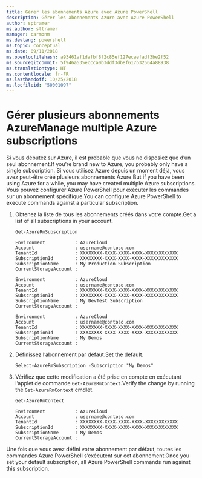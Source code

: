 ```yaml
---
title: Gérer les abonnements Azure avec Azure PowerShell
description: Gérer les abonnements Azure avec Azure PowerShell
author: sptramer
ms.author: sttramer
manager: carmonm
ms.devlang: powershell
ms.topic: conceptual
ms.date: 09/11/2018
ms.openlocfilehash: a93461af1dafbf8f2c85ef127ecaefadf3be2f52
ms.sourcegitcommit: 5f946a535eccca0b3ddf3db8f617b32564a88938
ms.translationtype: HT
ms.contentlocale: fr-FR
ms.lasthandoff: 10/25/2018
ms.locfileid: "50001097"
---
```

# <a name="manage-multiple-azure-subscriptions"></a><span data-ttu-id="57fb2-103">Gérer plusieurs abonnements Azure</span><span class="sxs-lookup"><span data-stu-id="57fb2-103">Manage multiple Azure subscriptions</span></span>

<span data-ttu-id="57fb2-104">Si vous débutez sur Azure, il est probable que vous ne disposiez que d’un seul abonnement.</span><span class="sxs-lookup"><span data-stu-id="57fb2-104">If you're brand new to Azure, you probably only have a single subscription.</span></span> <span data-ttu-id="57fb2-105">Si vous utilisez Azure depuis un moment déjà, vous avez peut-être créé plusieurs abonnements Azure.</span><span class="sxs-lookup"><span data-stu-id="57fb2-105">But if you have been using Azure for a while, you may have created multiple Azure subscriptions.</span></span> <span data-ttu-id="57fb2-106">Vous pouvez configurer Azure PowerShell pour exécuter les commandes sur un abonnement spécifique.</span><span class="sxs-lookup"><span data-stu-id="57fb2-106">You can configure Azure PowerShell to execute commands against a particular subscription.</span></span>

1. <span data-ttu-id="57fb2-107">Obtenez la liste de tous les abonnements créés dans votre compte.</span><span class="sxs-lookup"><span data-stu-id="57fb2-107">Get a list of all subscriptions in your account.</span></span>

    ```azurepowershell-interactive
    Get-AzureRmSubscription
    ```

    ```output
    Environment           : AzureCloud
    Account               : username@contoso.com
    TenantId              : XXXXXXXX-XXXX-XXXX-XXXX-XXXXXXXXXXXX
    SubscriptionId        : XXXXXXXX-XXXX-XXXX-XXXX-XXXXXXXXXXXX
    SubscriptionName      : My Production Subscription
    CurrentStorageAccount :

    Environment           : AzureCloud
    Account               : username@contoso.com
    TenantId              : XXXXXXXX-XXXX-XXXX-XXXX-XXXXXXXXXXXX
    SubscriptionId        : XXXXXXXX-XXXX-XXXX-XXXX-XXXXXXXXXXXX
    SubscriptionName      : My DevTest Subscription
    CurrentStorageAccount :

    Environment           : AzureCloud
    Account               : username@contoso.com
    TenantId              : XXXXXXXX-XXXX-XXXX-XXXX-XXXXXXXXXXXX
    SubscriptionId        : XXXXXXXX-XXXX-XXXX-XXXX-XXXXXXXXXXXX
    SubscriptionName      : My Demos
    CurrentStorageAccount :
    ```

2. <span data-ttu-id="57fb2-108">Définissez l’abonnement par défaut.</span><span class="sxs-lookup"><span data-stu-id="57fb2-108">Set the default.</span></span>

    ```azurepowershell-interactive
    Select-AzureRmSubscription -Subscription "My Demos"
    ```

3. <span data-ttu-id="57fb2-109">Vérifiez que cette modification a été prise en compte en exécutant l’applet de commande `Get-AzureRmContext`.</span><span class="sxs-lookup"><span data-stu-id="57fb2-109">Verify the change by running the `Get-AzureRmContext` cmdlet.</span></span>

    ```azurepowershell-interactive
    Get-AzureRmContext
    ```

    ```output
    Environment           : AzureCloud
    Account               : username@contoso.com
    TenantId              : XXXXXXXX-XXXX-XXXX-XXXX-XXXXXXXXXXXX
    SubscriptionId        : XXXXXXXX-XXXX-XXXX-XXXX-XXXXXXXXXXXX
    SubscriptionName      : My Demos
    CurrentStorageAccount :
    ```

<span data-ttu-id="57fb2-110">Une fois que vous avez défini votre abonnement par défaut, toutes les commandes Azure PowerShell s’exécutent sur cet abonnement.</span><span class="sxs-lookup"><span data-stu-id="57fb2-110">Once you set your default subscription, all Azure PowerShell commands run against this subscription.</span></span>
